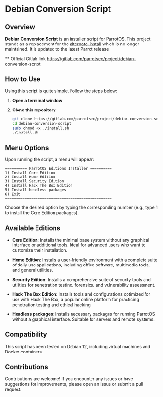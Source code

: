 # Debian Conversion Script

## Overview

**Debian Conversion Script** is an installer script for ParrotOS. This project stands as a replacement for the [alternate-install](https://github.com/ParrotSec/alternate-install) which is no longer maintained. It is updated to the latest Parrot release.

** Official Gitlab link https://gitlab.com/parrotsec/project/debian-conversion-script

## How to Use

Using this script is quite simple. Follow the steps below:

1. **Open a terminal window**
2. **Clone this repository**

   ```bash
   git clone https://gitlab.com/parrotsec/project/debian-conversion-script.git
   cd debian-conversion-script
   sudo chmod +x ./install.sh
   ./install.sh
   ```

## Menu Options

Upon running the script, a menu will appear:

    ========== ParrotOS Editions Installer ==========
    1) Install Core Edition
    2) Install Home Edition
    3) Install Security Edition
    4) Install Hack The Box Edition
    5) Install headless packages
    6) Exit
    =================================================

Choose the desired option by typing the corresponding number (e.g., type 1 to install the Core Edition packages).

## Available Editions

- **Core Edition**: Installs the minimal base system without any graphical interface or additional tools. Ideal for advanced users who want to customize their installation.

- **Home Edition**: Installs a user-friendly environment with a complete suite of daily use applications, including office software, multimedia tools, and general utilities.

- **Security Edition**: Installs a comprehensive suite of security tools and utilities for penetration testing, forensics, and vulnerability assessment.

- **Hack The Box Edition**: Installs tools and configurations optimized for use with Hack The Box, a popular online platform for practicing penetration testing and ethical hacking.

- **Headless packages**: Installs necessary packages for running ParrotOS without a graphical interface. Suitable for servers and remote systems.

## Compatibility

This script has been tested on Debian 12, including virtual machines and Docker containers.

## Contributions

Contributions are welcome! If you encounter any issues or have suggestions for improvements, please open an issue or submit a pull request.
